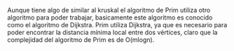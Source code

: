 Aunque tiene algo de similar al kruskal el algoritmo de Prim utiliza otro algoritmo para poder trabajar, basicamente este algoritmo es conocido como el algoritmo de Dijkstra. Prim utiliza Dijkstra, ya que es necesario para poder encontrar la distancia mínima local entre dos vértices, claro que la complejidad del algoritmo de Prim es de O(mlogn).
